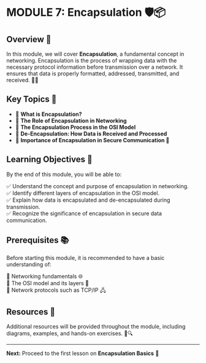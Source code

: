 # MODULE 7: Encapsulation 🛡️📦

## Overview 📖

In this module, we will cover **Encapsulation**, a fundamental concept in networking. Encapsulation is the process of wrapping data with the necessary protocol information before transmission over a network. It ensures that data is properly formatted, addressed, transmitted, and received. 🔄📡

## Key Topics 📌

- 🔹 **What is Encapsulation?**
- 🔹 **The Role of Encapsulation in Networking**
- 🔹 **The Encapsulation Process in the OSI Model**
- 🔹 **De-Encapsulation: How Data is Received and Processed**
- 🔹 **Importance of Encapsulation in Secure Communication 🔐**

## Learning Objectives 🎯

By the end of this module, you will be able to:

✅ Understand the concept and purpose of encapsulation in networking.  
✅ Identify different layers of encapsulation in the OSI model.  
✅ Explain how data is encapsulated and de-encapsulated during transmission.  
✅ Recognize the significance of encapsulation in secure data communication.  

## Prerequisites 📚

Before starting this module, it is recommended to have a basic understanding of:

🔹 Networking fundamentals 🌐  
🔹 The OSI model and its layers 📶  
🔹 Network protocols such as TCP/IP 🖧  

## Resources 📂

Additional resources will be provided throughout the module, including diagrams, examples, and hands-on exercises. 📝🔍

---

**Next:** Proceed to the first lesson on **Encapsulation Basics** 🚀
